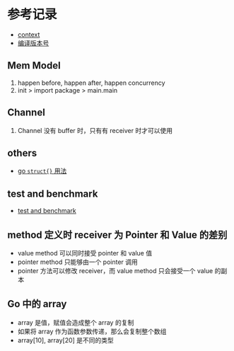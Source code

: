 # 参考记录

+ [context](https://segmentfault.com/a/1190000006744213)
+ [编译版本号](https://xiaozhou.net/go-makefile-and-auto-version-2016-06-13.html)

## Mem Model

1. happen before, happen after, happen concurrency
1. init > import package > main.main

## Channel

1. Channel 没有 buffer 时，只有有 receiver 时才可以使用

## others

+ [go `struct{}` 用法](https://gocn.io/question/103)

## test and benchmark

+ [test and benchmark](https://golang.org/pkg/testing/)

## method 定义时 receiver 为 Pointer 和 Value 的差别

+ value method 可以同时接受 pointer 和 value 值
+ pointer method 只能够由一个 pointer 调用
+ pointer 方法可以修改 receiver，而 value method 只会接受一个 value 的副本

## Go 中的 array

+ array 是值，赋值会造成整个 array 的复制
+ 如果将 array 作为函数参数传递，那么会复制整个数组
+ array[10], array[20] 是不同的类型

